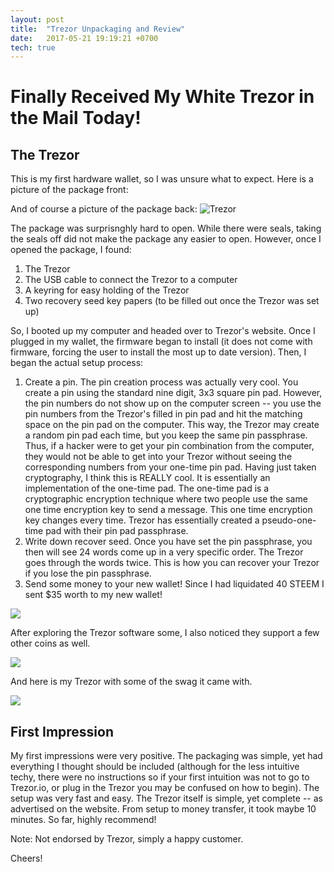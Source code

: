 ```yaml
---
layout: post
title:  "Trezor Unpackaging and Review"
date:   2017-05-21 19:19:21 +0700
tech: true
---
```


# Finally Received My White Trezor in the Mail Today!

## The Trezor

This is my first hardware wallet, so I was unsure what to expect. Here is a picture of the package front:

And of course a picture of the package back:
![Trezor](https://steemitimages.com/p/3W72119s5BjWPGGUiZ9pqnZoj8JHYxCCp9dtn2QVegWRYvkzX5uzribNdkWLiTmhr8XdUokxAd8MNmGttJPP7KXhKrv6Wdz1YEVVmF5XhbyncmcyFxXZBc?format=match&mode=fit&width=640)

The package was surprisnghly hard to open. While there were seals, taking the seals off did not make the package any easier to open. However, once I opened the package, I found:

1. The Trezor
2. The USB cable to connect the Trezor to a computer
3. A keyring for easy holding of the Trezor
4. Two recovery seed key papers (to be filled out once the Trezor was set up)

So, I booted up my computer and headed over to Trezor's website. Once I plugged in my wallet, the firmware began to install (it does not come with firmware, forcing the user to install the most up to date version). Then, I began the actual setup process:

1. Create a pin. The pin creation process was actually very cool. You create a pin using the standard nine digit, 3x3 square pin pad. However, the pin numbers do not show up on the computer screen -- you use the pin numbers from the Trezor's filled in pin pad and hit the matching space on the pin pad on the computer. This way, the Trezor may create a random pin pad each time, but you keep the same pin passphrase. Thus, if a hacker were to get your pin combination from the computer, they would not be able to get into your Trezor without seeing the corresponding numbers from your one-time pin pad. Having just taken cryptography, I think this is REALLY cool. It is essentially an implementation of the one-time pad. The one-time pad is a cryptographic encryption technique where two people use the same one time encryption key to send a message. This one time encryption key changes every time. Trezor has essentially created a pseudo-one-time pad with their pin pad passphrase.
2. Write down recover seed. Once you have set the pin passphrase, you then will see 24 words come up in a very specific order. The Trezor goes through the words twice. This is how you can recover your Trezor if you lose the pin passphrase.
3. Send some money to your new wallet! Since I had liquidated 40 STEEM I sent $35 worth to my new wallet!

![](https://steemitimages.com/DQmcnkkmPun7LZjMDVSdinW8rQShahqgWmNYPt5kvgk4rMi/Screen%20Shot%202017-05-19%20at%203.43.04%20PM.png)

After exploring the Trezor software some, I also noticed they support a few other coins as well.

![](https://steemitimages.com/p/2dk2RRM2dZ8gbkvz1yNBypLpwUHBnasMpK1zSCzdDQBdFAazsHggfAMChR2SXuaTtWnSBW4vmKc6iHNpjRneAvD7iTPP7iahufi6fL9K9sFXc7s1ZGXH5NwLb3M1mDovnzerobHWZtjBDVJxgHVzSHg1DFWqWyXnD9SWBLXGeA?format=match&mode=fit&width=640)

And here is my Trezor with some of the swag it came with.

![](https://steemitimages.com/DQmUi5FNacoZkwokQZGBPyN55NSusZwC5fUJhoKrwxKNbeA/IMG_0930.JPG)

## First Impression

My first impressions were very positive. The packaging was simple, yet had everything I thought should be included (although for the less intuitive techy, there were no instructions so if your first intuition was not to go to Trezor.io, or plug in the Trezor you may be confused on how to begin). The setup was very fast and easy. The Trezor itself is simple, yet complete -- as advertised on the website. From setup to money transfer, it took maybe 10 minutes. So far, highly recommend!

Note: Not endorsed by Trezor, simply a happy customer.

Cheers!